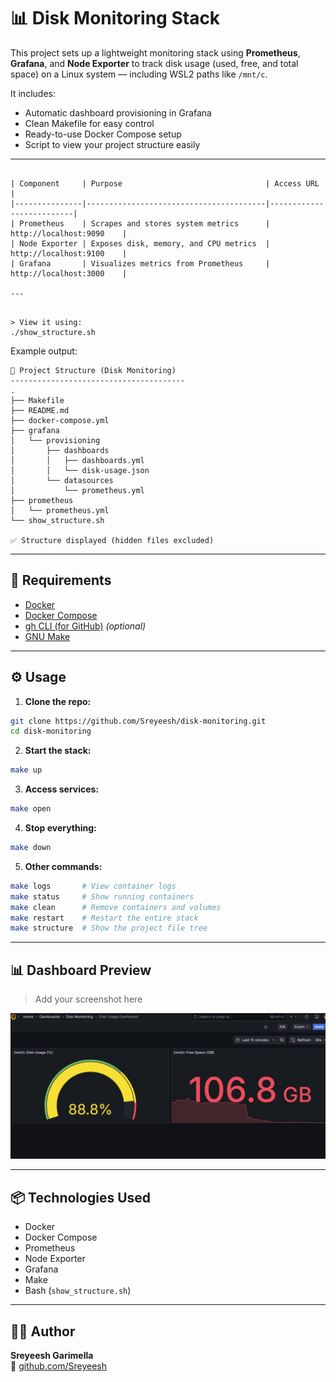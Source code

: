 



# 📊 Disk Monitoring Stack

This project sets up a lightweight monitoring stack using **Prometheus**, **Grafana**, and **Node Exporter** to track disk usage (used, free, and total space) on a Linux system — including WSL2 paths like `/mnt/c`.

It includes:
- Automatic dashboard provisioning in Grafana
- Clean Makefile for easy control
- Ready-to-use Docker Compose setup
- Script to view your project structure easily

---

```## 🚀 Stack Overview

| Component     | Purpose                                | Access URL               |
|---------------|----------------------------------------|--------------------------|
| Prometheus    | Scrapes and stores system metrics      | http://localhost:9090    |
| Node Exporter | Exposes disk, memory, and CPU metrics  | http://localhost:9100    |
| Grafana       | Visualizes metrics from Prometheus     | http://localhost:3000    |

---
```

```## 📁 Project Structure

> View it using:
./show_structure.sh
```

Example output:

```
📁 Project Structure (Disk Monitoring)
---------------------------------------
.
├── Makefile
├── README.md
├── docker-compose.yml
├── grafana
│   └── provisioning
│       ├── dashboards
│       │   ├── dashboards.yml
│       │   └── disk-usage.json
│       └── datasources
│           └── prometheus.yml
├── prometheus
│   └── prometheus.yml
└── show_structure.sh

✅ Structure displayed (hidden files excluded)
```

---

## 🧰 Requirements

- [Docker](https://www.docker.com/)
- [Docker Compose](https://docs.docker.com/compose/)
- [gh CLI (for GitHub)](https://cli.github.com/) *(optional)*
- [GNU Make](https://www.gnu.org/software/make/)

---

## ⚙️ Usage

1. **Clone the repo:**

```bash
git clone https://github.com/Sreyeesh/disk-monitoring.git
cd disk-monitoring
```

2. **Start the stack:**

```bash
make up
```

3. **Access services:**

```bash
make open
```

4. **Stop everything:**

```bash
make down
```

5. **Other commands:**

```bash
make logs       # View container logs
make status     # Show running containers
make clean      # Remove containers and volumes
make restart    # Restart the entire stack
make structure  # Show the project file tree
```

---

## 📊 Dashboard Preview

> Add your screenshot here

![Disk Usage Dashboard](./docs/dashboard-screenshot.png)

---

## 📦 Technologies Used

- Docker
- Docker Compose
- Prometheus
- Node Exporter
- Grafana
- Make
- Bash (`show_structure.sh`)
---

## 👨‍💻 Author

**Sreyeesh Garimella**  
🔗 [github.com/Sreyeesh](https://github.com/Sreyeesh)


